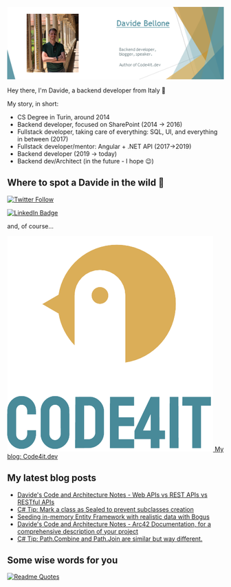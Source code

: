 ![Profile banner](./DavideBellone.png)

Hey there, I'm Davide, a backend developer from Italy 🤏 

My story, in short:

* CS Degree in Turin, around 2014
* Backend developer, focused on SharePoint (2014 -> 2016)
* Fullstack developer, taking care of everything: SQL, UI, and everything in between (2017)
* Fullstack developer/mentor: Angular + .NET API (2017->2019)
* Backend developer (2019 -> today)
* Backend dev/Architect (in the future - I hope 😉)

## Where to spot a Davide in the wild 🦏

[![Twitter Follow](https://img.shields.io/twitter/follow/BelloneDavide?label=Let%27s%20get%20in%20touch%20on%20Twitter&style=social)](https://twitter.com/BelloneDavide)

[![LinkedIn Badge](https://img.shields.io/badge/LinkedIn-Profile-informational?style=social&logo=linkedin)](https://www.linkedin.com/in/bellonedavide/)

and, of course...

[![Personal blog](./logo_small.png) My blog: Code4it.dev](https://www.code4it.dev/)


## My latest blog posts

<!-- BLOG-POST-LIST:START -->
- [Davide&#39;s Code and Architecture Notes - Web APIs vs REST APIs vs RESTful APIs](https://www.code4it.dev/architecture-notes/webapi-vs-rest-vs-restful/)
- [C# Tip: Mark a class as Sealed to prevent subclasses creation](https://www.code4it.dev/csharptips/sealed-classes/)
- [Seeding in-memory Entity Framework with realistic data with Bogus](https://www.code4it.dev/blog/seed-inmemory-entityframework-bogus/)
- [Davide&#39;s Code and Architecture Notes - Arc42 Documentation, for a comprehensive description of your project](https://www.code4it.dev/architecture-notes/arc42-documentation/)
- [C# Tip: Path.Combine and Path.Join are similar but way different.](https://www.code4it.dev/csharptips/path-combine-vs-path-join/)
<!-- BLOG-POST-LIST:END -->



## Some wise words for you

[![Readme Quotes](https://quotes-github-readme.vercel.app/api?type=horizontal&theme=light)](https://github.com/piyushsuthar/github-readme-quotes)
